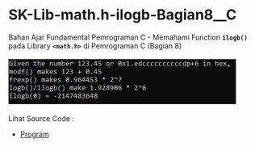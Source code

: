 # SK-Lib-math.h-ilogb-Bagian8__C
Bahan Ajar Fundamental Pemrograman C - Memahami Function <code><b>ilogb()</b></code> pada Library <code><b>&lt;math.h></b></code> di Pemrograman C (Bagian 8)<br><br>
<img src="https://github.com/RizkyKhapidsyah/SK-Lib-math.h-ilogb-Bagian8__C/blob/master/SK-Lib-math.h-ilogb-Bagian8__C/result/001.PNG"><br><br>
Lihat Source Code : <br>
- <a href="https://github.com/RizkyKhapidsyah/SK-Lib-math.h-ilogb-Bagian8__C/blob/master/SK-Lib-math.h-ilogb-Bagian8__C/Source.c">Program</a>
